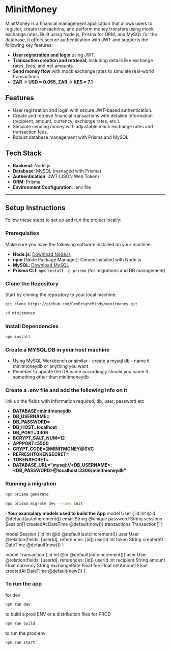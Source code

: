 # MinitMoney

MinitMoney is a financial management application that allows users to register, create transactions, and perform money transfers using mock exchange rates. Built using Node.js, Prisma for ORM, and MySQL for the database, it offers secure authentication with JWT and supports the following key features:

- **User registration and login** using JWT.
- **Transaction creation and retrieval**, including details like exchange rates, fees, and net amounts.
- **Send money flow** with mock exchange rates to simulate real-world transactions.
- **ZAR -> USD = 0.055, ZAR -> KES = 7.1**

## Features
- User registration and login with secure JWT-based authentication.
- Create and retrieve financial transactions with detailed information (recipient, amount, currency, exchange rates, etc.).
- Simulate sending money with adjustable mock exchange rates and transaction fees.
- Robust database management with Prisma and MySQL.
  
## Tech Stack
- **Backend**: Node.js
- **Database**: MySQL (managed with Prisma)
- **Authentication**: JWT (JSON Web Token)
- **ORM**: Prisma
- **Environment Configuration**: .env file

---

## Setup Instructions

Follow these steps to set up and run the project locally:

### Prerequisites

Make sure you have the following software installed on your machine:

- **Node.js**: [Download Node.js](https://nodejs.org/)
- **npm** (Node Package Manager): Comes installed with Node.js
- **MySQL**: [Download MySQL](https://dev.mysql.com/downloads/)
- **Prisma CLI**: `npm install -g prisma` (for migrations and DB management)

### Clone the Repository

Start by cloning the repository to your local machine:

```bash
git clone https://github.com/DevBrightMinds/minitmoney.git

cd minitmoney
```

### Install Dependencies 

```bash
npm install 
```

### Create a MYSQL DB in your host machine 

- Using MySQL Workbench or similar - create a mysql db - name it minitmoneydb or anything you want
- Remeber to update the DB name accordingly should you name it something other than minitmoneydb

### Create a .env file and add the following info on it

link up the fields with information required, db, user, password etc

- **DATABASE=minitmoneydb**
- **DB_USERNAME=** 
- **DB_PASSWORD=**
- **DB_HOST=localhost**
- **DB_PORT=3306**
- **BCRYPT_SALT_NUM=12**
- **APPPORT=5500**
- **CRYPT_CODE=@MINITMONEY@SVC**
- **REFRESHTOKENSECRET=**
- **TOKENSECRET=**
- **DATABASE_URL="mysql://<DB_USERNAME>:<DB_PASSWORD>@localhost:3306/minitmoneydb"**

### Running a migration

``` bash
npx prisma generate
```

``` bash
npx prisma migrate dev --name init
```

-**Your examplary models used to build the App**
model User {
    id Int @id @default(autoincrement())
    email String @unique
    password String
    sessions Session[]
    createdAt DateTime @default(now())
    transactions Transaction[]
}

model Session {
    id Int @id @default(autoincrement())
    user User @relation(fields: [userId], references: [id])
    userId Int
    token String
    createdAt DateTime @default(now())
}

model Transaction {
    id Int @id @default(autoincrement())
    user User @relation(fields: [userId], references: [id])
    userId Int
    recipient String
    amount Float
    currency String
    exchangeRate Float
    fee Float
    netAmount Float
    createdAt DateTime @default(now())
}

### To run the app

for dev

```bash
npm run dev
```

to build a prod ENV or a distribution files for PROD

```bash
npm run build
```

to run the prod env

```bash
npm run start
```